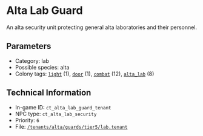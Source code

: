 # Alta Lab Guard

An alta security unit protecting general alta laboratories and their personnel.

## Parameters

- Category: lab
- Possible species: alta
- Colony tags: [`light`](https://ceterai.github.io/MyEnternia/Wiki/Tags/Light) (1), [`door`](https://ceterai.github.io/MyEnternia/Wiki/Tags/Door) (1), [`combat`](https://ceterai.github.io/MyEnternia/Wiki/Tags/Combat) (12), [`alta_lab`](https://ceterai.github.io/MyEnternia/Wiki/Tags/AltaLab) (8)

## Technical Information

- In-game ID: `ct_alta_lab_guard_tenant`
- NPC type: `ct_alta_lab_security`
- Priority: `6`
- File: [`/tenants/alta/guards/tier5/lab.tenant`](https://github.com/Ceterai/Enternia/blob/main/tenants/alta/guards/tier5/lab.tenant)
